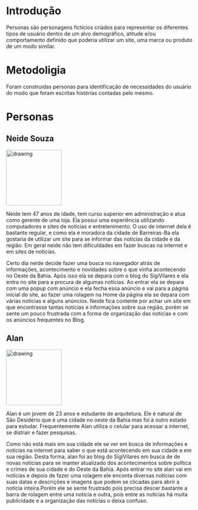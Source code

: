 # Introdução

Personas são personagens fictícios criados para representar os diferentes tipos de usuário dentro de um alvo demográfico, atitude e/ou comportamento definido que poderia utilizar um site, uma marca ou produto de um modo similar.

# Metodoligia

Foram construidas personas para identificação de necessidades do usuário do modo que foram escritas histórias contadas pelo mesmo.

# Personas

## Neide Souza

<img src="https://i.imgur.com/b7HPavB.jpg" alt="drawing" width="150"/>

Neide tem 47 anos de idade, tem curso superior em administração e atua como gerente de uma loja. Ela possui uma experiência utilizando computadores e sites de notícias e entretenimento.
O uso de internet dela é bastante regular, e como ela é moradora da cidade de Barreiras-Ba ela gostaria de utilizar um site para se informar das notícias da cidade e da região.
Em geral neide não tem dificuldades em fazer buscas na internet  e em sites de notícias.

Certo dia neide decide fazer uma busca no navegador atrás de informações, acontecimento e novidades sobre o que vinha acontecendo no Oeste da Bahia. Após isso ela se depara com o blog do SigiVilares e ela entra no site para a procura de algumas notícias. Ao entrar ela se depara com uma popup com anúncio e ela fecha essa anúncio e vai para a página inicial do site, ao  fazer uma rolagem na Home da página ela se depara com várias notícias e alguns anúncios. Neide fica contente por achar um site em que encontrasse tantas notícias e informações sobre sua região, porém se sente um pouco frustrada com a forma de organização das notícias e com os anúncios frequentes no Blog.

## Alan

<img src="https://i.imgur.com/HrWxzUR.jpg" alt="drawing" width="150"/>

Alan é um jovem de 23 anos e estudante de arquitetura. Ele é natural de São Desidério que é uma cidade no oeste da Bahia mas foi à outro estado para estudar. Frequentemente Alan utiliza o celular para acessar a internet, se distrair e fazer pesquisas.

Como não está mais em sua cidade ele se ver em busca de informações e notícias na internet para saber o que está acontecendo em sua cidade e em sua região. Desta forma, alan foi ao blog do SigiVilares em busca de de novas notícias para se manter atualizado dos acontecimentos sobre política e crimes de sua cidade e do Oeste da Bahia.
Após entrar no site alan vai em notícias e depois de fazer uma rolagem ele enconta diversas notícias com suas datas e descrições e imagens que podem se clicadas para abrir a notícia inteira.Porém ele se sente frustrado pois precisa descer bastante a barra de rolagem entre uma notícia e outra, pois entre as notícias há muita publicidade e a organização das notícias o deixa confuso.
